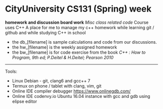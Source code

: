 # CityUniversity CS131 (Spring) week 
**homework and discussion board work**
*Misc class related code*
Course uses C++
A place for me to manage my c++ homework while learning git / github and while studying C++ in school

+ the db_[filename] is sample calculations and code from our discussions.
+ the hw_[filename] is the weekly assigned homework
+ the bw_[filename] is for code exercise from the book _C++ : How to Program, 9th ed;  P.Deitel & H.Deitel; Pearson 2010_

_____
Tools:
+ Linux Debian - git, clang6 and gcc++ 7
+ Termux on phone / tablet with clang, vim, git
+ Online IDE compiler debugger https://www.onlinegdb.com/
+ Online IDE codenvy.io Ubuntu 16.04 instance with gcc and gdb using elipse editor
